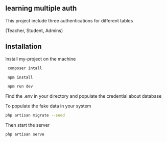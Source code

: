 ## learning multiple auth

This project include three authentications for different tables

(Teacher, Student, Admins) 



## Installation

Install my-project on the machine

```bash
 composer intall
```

```bash
 npm install
```

```bash
 npm run dev
```

Find the .env in your directory and populate the credential about database

To populate the fake data in your system

```bash
php artisan migrate --seed
```

Then start the server

```bash
php artisan serve
```
